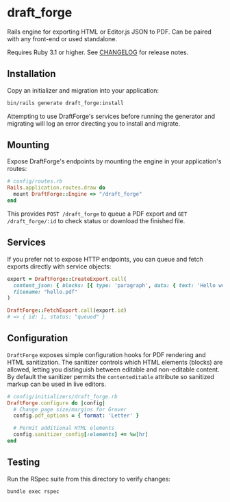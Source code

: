 # draft_forge

Rails engine for exporting HTML or Editor.js JSON to PDF. Can be paired with any front-end or used standalone.

Requires Ruby 3.1 or higher. See [CHANGELOG](CHANGELOG.md) for release notes.

## Installation

Copy an initializer and migration into your application:

```bash
bin/rails generate draft_forge:install
```

Attempting to use DraftForge's services before running the generator and
migrating will log an error directing you to install and migrate.

## Mounting

Expose DraftForge's endpoints by mounting the engine in your application's
routes:

```ruby
# config/routes.rb
Rails.application.routes.draw do
  mount DraftForge::Engine => "/draft_forge"
end
```

This provides `POST /draft_forge` to queue a PDF export and
`GET /draft_forge/:id` to check status or download the finished file.

## Services

If you prefer not to expose HTTP endpoints, you can queue and fetch exports
directly with service objects:

```ruby
export = DraftForge::CreateExport.call(
  content_json: { blocks: [{ type: 'paragraph', data: { text: 'Hello world' } }] },
  filename: "hello.pdf"
)

DraftForge::FetchExport.call(export.id)
# => { id: 1, status: "queued" }
```

## Configuration

`DraftForge` exposes simple configuration hooks for PDF rendering and HTML
sanitization. The sanitizer controls which HTML elements (blocks) are allowed,
letting you distinguish between editable and non-editable content. By default
the sanitizer permits the `contenteditable` attribute so sanitized markup can
be used in live editors.

```ruby
# config/initializers/draft_forge.rb
DraftForge.configure do |config|
  # Change page size/margins for Grover
  config.pdf_options = { format: 'Letter' }

  # Permit additional HTML elements
  config.sanitizer_config[:elements] += %w[hr]
end
```

## Testing

Run the RSpec suite from this directory to verify changes:

```bash
bundle exec rspec
```
